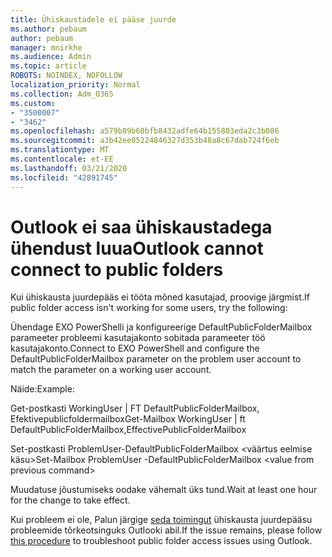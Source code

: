 ```yaml
---
title: Ühiskaustadele ei pääse juurde
ms.author: pebaum
author: pebaum
manager: mnirkhe
ms.audience: Admin
ms.topic: article
ROBOTS: NOINDEX, NOFOLLOW
localization_priority: Normal
ms.collection: Adm_O365
ms.custom:
- "3500007"
- "3462"
ms.openlocfilehash: a579b89b68bfb8432adfe64b155803eda2c3b086
ms.sourcegitcommit: a3b42ee05224846327d353b48a8c67dab724f6eb
ms.translationtype: MT
ms.contentlocale: et-EE
ms.lasthandoff: 03/21/2020
ms.locfileid: "42891745"
---
```

# <a name="outlook-cannot-connect-to-public-folders"></a><span data-ttu-id="e1d64-102">Outlook ei saa ühiskaustadega ühendust luua</span><span class="sxs-lookup"><span data-stu-id="e1d64-102">Outlook cannot connect to public folders</span></span>

<span data-ttu-id="e1d64-103">Kui ühiskausta juurdepääs ei tööta mõned kasutajad, proovige järgmist.</span><span class="sxs-lookup"><span data-stu-id="e1d64-103">If public folder access isn't working for some users, try the following:</span></span>

<span data-ttu-id="e1d64-104">Ühendage EXO PowerShelli ja konfigureerige DefaultPublicFolderMailbox parameeter probleemi kasutajakonto sobitada parameeter töö kasutajakonto.</span><span class="sxs-lookup"><span data-stu-id="e1d64-104">Connect to EXO PowerShell and configure the DefaultPublicFolderMailbox parameter on the problem user account to match the parameter on a working user account.</span></span>

<span data-ttu-id="e1d64-105">Näide:</span><span class="sxs-lookup"><span data-stu-id="e1d64-105">Example:</span></span>

<span data-ttu-id="e1d64-106">Get-postkasti WorkingUser | FT DefaultPublicFolderMailbox, Efektivepublicfoldermailbox</span><span class="sxs-lookup"><span data-stu-id="e1d64-106">Get-Mailbox WorkingUser | ft DefaultPublicFolderMailbox,EffectivePublicFolderMailbox</span></span>

<span data-ttu-id="e1d64-107">Set-postkasti ProblemUser-DefaultPublicFolderMailbox \<väärtus eelmise käsu></span><span class="sxs-lookup"><span data-stu-id="e1d64-107">Set-Mailbox ProblemUser -DefaultPublicFolderMailbox \<value from previous command></span></span>

<span data-ttu-id="e1d64-108">Muudatuse jõustumiseks oodake vähemalt üks tund.</span><span class="sxs-lookup"><span data-stu-id="e1d64-108">Wait at least one hour for the change to take effect.</span></span>

<span data-ttu-id="e1d64-109">Kui probleem ei ole, Palun järgige [seda toimingut](https://aka.ms/pfcte) ühiskausta juurdepääsu probleemide tõrkeotsinguks Outlooki abil.</span><span class="sxs-lookup"><span data-stu-id="e1d64-109">If the issue remains, please follow [this procedure](https://aka.ms/pfcte) to troubleshoot public folder access issues using Outlook.</span></span>